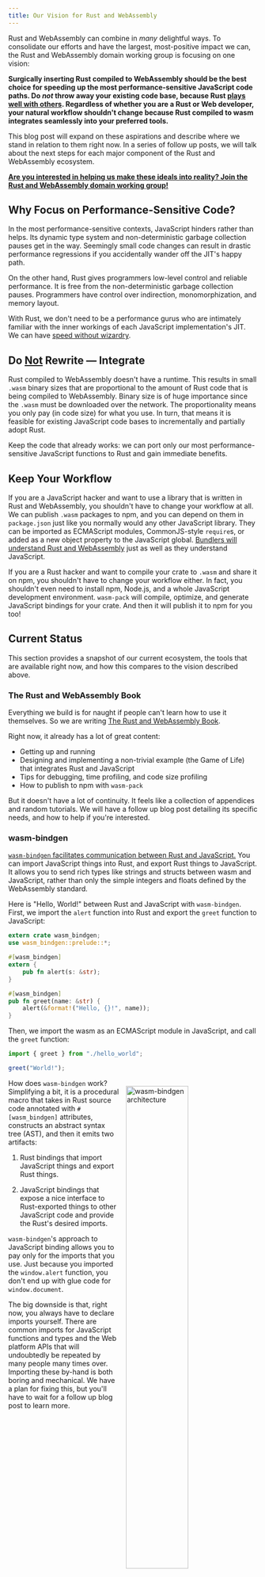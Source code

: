 ```yaml
---
title: Our Vision for Rust and WebAssembly
---
```


<meta charset="utf-8" />

Rust and WebAssembly can combine in *many* delightful ways. To consolidate our
efforts and have the largest, most-positive impact we can, the Rust and
WebAssembly domain working group is focusing on one vision:

**Surgically inserting Rust compiled to WebAssembly should be the best choice
for speeding up the most performance-sensitive JavaScript code paths. Do *not*
throw away your existing code base, because Rust [plays well with
others][better-for-all]. Regardless of whether you are a Rust or Web developer,
your natural workflow shouldn't change because Rust compiled to wasm integrates
seamlessly into your preferred tools.**

This blog post will expand on these aspirations and describe where we stand in
relation to them right now. In a series of follow up posts, we will talk about
the next steps for each major component of the Rust and WebAssembly ecosystem.

**[Are you interested in helping us make these ideals into reality? Join the
Rust and WebAssembly domain working group!][get-involved]**

## Why Focus on Performance-Sensitive Code?

In the most performance-sensitive contexts, JavaScript hinders rather than
helps. Its dynamic type system and non-deterministic garbage collection pauses
get in the way. Seemingly small code changes can result in drastic performance
regressions if you accidentally wander off the JIT's happy path.

On the other hand, Rust gives programmers low-level control and reliable
performance. It is free from the non-deterministic garbage collection
pauses. Programmers have control over indirection, monomorphization, and memory
layout.

With Rust, we don't need to be a performance gurus who are intimately familiar
with the inner workings of each JavaScript implementation's JIT. We can have
[speed without wizardry][].

## Do <u>Not</u> Rewrite — Integrate

Rust compiled to WebAssembly doesn't have a runtime. This results in small
`.wasm` binary sizes that are proportional to the amount of Rust code that is
being compiled to WebAssembly. Binary size is of huge importance since the
`.wasm` must be downloaded over the network. The proportionality means you only
pay (in code size) for what you use. In turn, that means it is feasible for
existing JavaScript code bases to incrementally and partially adopt Rust.

Keep the code that already works: we can port only our most
performance-sensitive JavaScript functions to Rust and gain immediate benefits.

## Keep Your Workflow

If you are a JavaScript hacker and want to use a library that is written in Rust
and WebAssembly, you shouldn't have to change your workflow at all. We can
publish `.wasm` packages to npm, and you can depend on them in `package.json`
just like you normally would any other JavaScript library. They can be imported
as ECMAScript modules, CommonJS-style `require`s, or added as a new object
property to the JavaScript global. [Bundlers will understand Rust and
WebAssembly][webpack-rust-plugin] just as well as they understand JavaScript.

If you are a Rust hacker and want to compile your crate to `.wasm` and share it
on npm, you shouldn't have to change your workflow either. In fact, you
shouldn't even need to install npm, Node.js, and a whole JavaScript development
environment. `wasm-pack` will compile, optimize, and generate JavaScript
bindings for your crate. And then it will publish it to npm for you too!

## Current Status

This section provides a snapshot of our current ecosystem, the tools that are
available right now, and how this compares to the vision described above.

### The Rust and WebAssembly Book

Everything we build is for naught if people can't learn how to use it
themselves. So we are writing [The Rust and WebAssembly Book][book].

Right now, it already has a lot of great content:

* Getting up and running
* Designing and implementing a non-trivial example (the Game of Life) that
  integrates Rust and JavaScript
* Tips for debugging, time profiling, and code size profiling
* How to publish to npm with `wasm-pack`

But it doesn't have a lot of continuity. It feels like a collection of
appendices and random tutorials. We will have a follow up blog post detailing
its specific needs, and how to help if you're interested.

### wasm-bindgen

[`wasm-bindgen` facilitates communication between Rust and
JavaScript.][wasm-bindgen] You can import JavaScript things into Rust, and
export Rust things to JavaScript. It allows you to send rich types like strings
and structs between wasm and JavaScript, rather than only the simple integers
and floats defined by the WebAssembly standard.

Here is "Hello, World!" between Rust and JavaScript with `wasm-bindgen`. First,
we import the `alert` function into Rust and export the `greet` function to
JavaScript:

```rust
extern crate wasm_bindgen;
use wasm_bindgen::prelude::*;

#[wasm_bindgen]
extern {
    pub fn alert(s: &str);
}

#[wasm_bindgen]
pub fn greet(name: &str) {
    alert(&format!("Hello, {}!", name));
}
```

Then, we import the wasm as an ECMAScript module in JavaScript, and call the
`greet` function:

```js
import { greet } from "./hello_world";

greet("World!");
```

<a href="/images/wasm-bindgen-architecture-current.png">
  <img src="/images/wasm-bindgen-architecture-current.png" alt="wasm-bindgen architecture" style="float:right;width:50%;min-width:200px;max-width:400px;margin:1em"/>
</a>

How does `wasm-bindgen` work? Simplifying a bit, it is a procedural macro that
takes in Rust source code annotated with `#[wasm_bindgen]` attributes,
constructs an abstract syntax tree (AST), and then it emits two artifacts:

1. Rust bindings that import JavaScript things and export Rust things.

2. JavaScript bindings that expose a nice interface to Rust-exported things to
   other JavaScript code and provide the Rust's desired imports.

`wasm-bindgen`'s approach to JavaScript binding allows you to pay only for the
imports that you use. Just because you imported the `window.alert` function, you
don't end up with glue code for `window.document`.

The big downside is that, right now, you always have to declare imports
yourself. There are common imports for JavaScript functions and types and the
Web platform APIs that will undoubtedly be repeated by many people many times
over. Importing these by-hand is both boring and mechanical. We have a plan for
fixing this, but you'll have to wait for a follow up blog post to learn more.

<div style="clear: both"/>

### wasm-pack

[`wasm-pack` seeks to be a one-stop shop for building, optimizing, and
publishing Rust-generated WebAssembly that you would like to interoperate with
JavaScript, in the browser, or with Node.js.][wasm-pack] `wasm-pack` helps you
build and publish Rust-generated WebAssembly to the npm registry to be used
alongside any other JavaScript package in workflows that you already use, such
as a bundler like [webpack][] or a service like [greenkeeper][].

[![wasm-pack cartoon](/images/wasm-pack-cartoon.png)](/images/wasm-pack-cartoon.png)

*Drawing by Lin Clark in [Making WebAssembly better for Rust & for all
languages][better-for-all]*

The intention is that if you are a Rust developer and want to publish a crate
compiled to wasm on npm, `wasm-pack` will

1. compile the crate to WebAssembly with the `wasm32-unknown-unknown` target,
2. run the `wasm-bindgen` CLI tool on the `.wasm` to generate its JavaScript
   interface,
3. run any other post-build tools such as `wasm-snip` and `wasm-opt`,
4. collate any and all npm dependencies your crate and/or its JavaScript
   bindings might have,
5. and publish the resulting package on npm.

All without you, the Rust developer, needing to have a JavaScript toolchain up
and running.

Right now, steps 1, 2, and 5 are in place, but you still need to have `npm`
installed locally. There are also some more things planned for `wasm-pack`, and
our story for orchestrating builds, dependencies, and publishing coming down the
pipe, but you'll have to wait for the dedicated follow up blog post.

### Wait, There's More!

<a href="/images/twiggy.png">
  <img src="/images/twiggy.png" alt="Twiggy!" style="float:right;width:40%;min-width:100px;max-width:500px;margin:1em"/>
</a>

* [Twiggy is a code size profiler for `.wasm` binaries.][twiggy] It helps you
  answer questions like "why did this function even end up in here -- who calls
  it?" and "how much space would be saved if I stopped using this function,
  removed it, and removed all the functions that become dead code after its
  removal?"

* [`wee_alloc` is a tiny allocator designed for WebAssembly that has a (pre
  compression) code size footprint of only a single kilobyte.][wee_alloc] It is
  geared towards code that makes a handful of initial dynamically sized
  allocations, and then performs its heavy lifting without any further
  allocations. This scenario requires *some* allocator to exist, but we are more
  than happy to trade allocation performance for small code size.

<div style="clear: both"/>

<a href="/images/console_error_panic_hook.png">
  <img src="/images/console_error_panic_hook.png" alt="Twiggy!" style="float:left;width:60%;min-width:100px;max-width:800px;margin:1em"/>
</a>

* [The `console_error_panic_hook` crate provides a panic hook for wasm that logs
  panics to the developer console via the `console.error`
  function.][console_error_panic_hook] No more opaque "RuntimeError: unreachable
  executed" messages! Get the proper assertion failure message or index
  out-of-bounds information you expect. It makes debugging panics a whole lot
  easier.

* [The `wasm-snip` tool lets you forcibly replace a function's body with a
  single `unreachable` instruction.][wasm-snip] Maybe you know that some
  function will never be called at runtime, but the compiler can't prove that at
  compile time? Snip it! Then run wasm-gc again and all the functions it
  transitively called (which could also never be called at runtime) will get
  removed too. This is particularly helpful for removing Rust's panicking and
  formatting infrastructure when you intend to ship small `.wasm` binaries with
  `panic=abort`.

<div style="clear: both"/>

## Coming Soon: The Future

As mentioned throughout this post, we'll be following up with more blog posts
detailing specific goals we have for the Rust 2018 edition and how you can
help. In the meantime, don't hesitate to [join the Rust and WebAssembly domain
working group and help build the future of Rust and WebAssembly now!][get-involved]


[better-for-all]: https://hacks.mozilla.org/2018/03/making-webassembly-better-for-rust-for-all-languages/
[get-involved]: https://github.com/rustwasm/team#get-involved
[speed without wizardry]: http://fitzgeraldnick.com/2018/02/26/speed-without-wizardry.html
[webpack-rust-plugin]: https://github.com/xtuc/rust-plugin
[book]: https://rustwasm.github.io/book/
[host-bindings]: https://github.com/WebAssembly/host-bindings/blob/master/proposals/host-bindings/Overview.md
[wasm-bindgen]: https://github.com/rustwasm/wasm-bindgen
[wasm-pack]: https://github.com/rustwasm/wasm-pack
[wasm-snip]: https://github.com/rustwasm/wasm-snip
[console_error_panic_hook]: https://github.com/rustwasm/console_error_panic_hook
[twiggy]: https://github.com/rustwasm/twiggy
[wee_alloc]: https://github.com/rustwasm/wee_alloc
[webpack]: https://webpack.js.org/
[greenkeeper]: https://greenkeeper.io/

